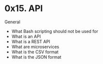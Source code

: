 # 0x15. API
General

-    What Bash scripting should not be used for
-    What is an API
-    What is a REST API
-    What are microservices
-    What is the CSV format
-    What is the JSON format

